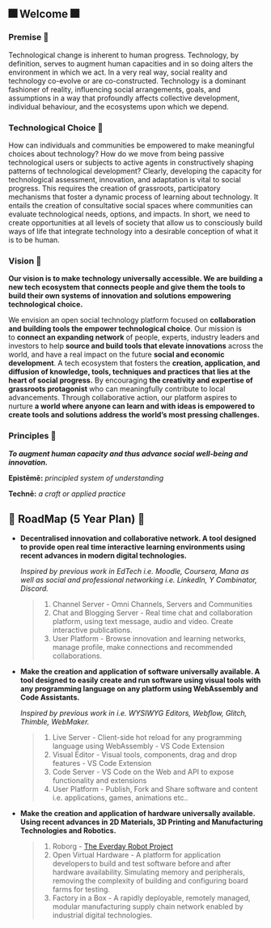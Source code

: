 ## 🎆 Welcome 🎆


### Premise 🎈

Technological change is inherent to human progress. Technology, by definition, serves to augment human capacities and in so doing alters the environment in which we act. In a very real way, social reality and technology co-evolve or are co-constructed.  Technology is a dominant fashioner of reality, influencing social arrangements, goals, and assumptions in a way that profoundly affects collective development, individual behaviour, and the ecosystems upon which we depend. 


### Technological Choice 🎈

How can individuals and communities be empowered to make meaningful choices about technology? How do we move from being passive technological users or subjects to active agents in constructively shaping patterns of technological development? Clearly, developing the capacity for technological assessment, innovation, and adaptation is vital to social progress. This requires the creation of grassroots, participatory mechanisms that foster a dynamic process of learning about technology. It entails the creation of consultative social spaces where communities can evaluate technological needs, options, and impacts. In short, we need to create opportunities at all levels of society that allow us to consciously build ways of life that integrate technology into a desirable conception of what it is to be human.


### Vision 🎈

**Our vision is to make technology universally accessible. We are building a new tech ecosystem that connects people and give them the tools to build their own systems of innovation and solutions empowering technological choice.**

We envision an open social technology platform focused on **collaboration and building tools the empower technological choice**. Our mission is to **connect an expanding network** of people, experts, industry leaders and investors to help **source and build tools that elevate innovations** across the world, and have a real impact on the future **social and economic development**. A tech ecosystem that fosters the **creation, application, and diffusion of knowledge, tools, techniques and practices that lies at the heart of social progress.** By encouraging **the creativity and expertise of grassroots protagonist** who can meaningfully contribute to local advancements. Through collaborative action, our platform aspires to nurture **a world where anyone can learn and with ideas is empowered to create tools and solutions address the world’s most pressing challenges.**


### Principles 🎈

***To augment human capacity and thus advance social well-being and innovation.***

**Epistēmē:** *principled system of understanding*

**Technē:** *a craft or applied practice*


## 🎇 RoadMap (5 Year Plan) 🎇

* **Decentralised innovation and collaborative network. A tool designed to provide open real time interactive learning environments using recent advances in modern digital technologies.** 

    *Inspired by previous work in EdTech i.e. Moodle, Coursera, Mana as well as social and professional networking i.e. LinkedIn, Y Combinator, Discord.* 

    > 1. Channel Server - Omni Channels, Servers and Communities 
    > 2. Chat and Blogging Server - Real time chat and collaboration platform, using text message, audio and video. Create interactive publications.   
    > 3. User Platform - Browse innovation and learning networks, manage profile, make connections and recommended collaborations.

* **Make the creation and application of software universally available. A tool designed to easily create and run software using visual tools with any programming language on any platform using WebAssembly and Code Assistants.** 

    *Inspired by previous work in i.e. WYSIWYG Editors, Webflow, Glitch, Thimble, WebMaker.*

    > 1. Live Server - Client-side hot reload for any programming language using WebAssembly - VS Code Extension 
    > 2. Visual Editor - Visual tools, components, drag and drop features - VS Code Extension 
    > 3. Code Server - VS Code on the Web and API to expose functionality and extensions  
    > 4. User Platform - Publish, Fork and Share software and content i.e. applications, games, animations etc..

* **Make the creation and application of hardware universally available. Using recent advances in 2D Materials, 3D Printing and Manufacturing Technologies and Robotics.**

    > 1. Roborg - [The Everday Robot Project](https://github.com/roboapps)
    > 2. Open Virtual Hardware - A platform for application developers to build and test software before and after hardware availability. Simulating memory and peripherals, removing the complexity of building and configuring board farms for testing.
    > 3. Factory in a Box - A rapidly deployable, remotely managed, modular manufacturing supply chain network enabled by industrial digital technologies.


